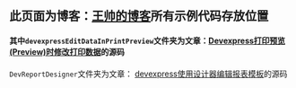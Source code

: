 ## 此页面为博客：[王帅的博客](https://blog.wangshuai.app/)所有示例代码存放位置

#### 其中`devexpressEditDataInPrintPreview`文件夹为文章：[Devexpress打印预览(Preview)时修改打印数据](https://blog.wangshuai.app/2017/10/07/Devexpress%E6%89%93%E5%8D%B0%E9%A2%84%E8%A7%88(PrintPreview)%E6%97%B6%E4%BF%AE%E6%94%B9%E6%89%93%E5%8D%B0%E6%95%B0%E6%8D%AE/)的源码

`DevReportDesigner`文件夹为文章： [devexpress使用设计器编辑报表模板]()的源码

